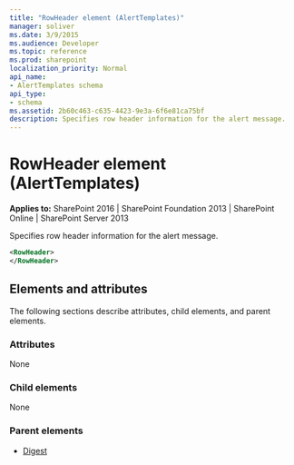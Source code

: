 ```yaml
---
title: "RowHeader element (AlertTemplates)"
manager: soliver
ms.date: 3/9/2015
ms.audience: Developer
ms.topic: reference
ms.prod: sharepoint
localization_priority: Normal
api_name:
- AlertTemplates schema
api_type:
- schema
ms.assetid: 2b60c463-c635-4423-9e3a-6f6e81ca75bf
description: Specifies row header information for the alert message.
---
```


# RowHeader element (AlertTemplates)

**Applies to:** SharePoint 2016 | SharePoint Foundation 2013 | SharePoint Online | SharePoint Server 2013
  
Specifies row header information for the alert message.
  
```XML
<RowHeader>
</RowHeader>
```

## Elements and attributes

The following sections describe attributes, child elements, and parent elements.

### Attributes

None
  
### Child elements

None
  
### Parent elements

- [Digest](digest-element-alerttemplates.md)
   

